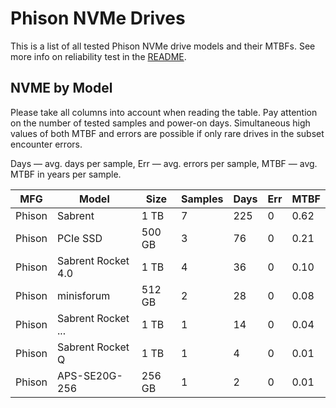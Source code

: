Phison NVMe Drives
==================

This is a list of all tested Phison NVMe drive models and their MTBFs. See more
info on reliability test in the [README](https://github.com/bsdhw/SMART).

NVME by Model
------------

Please take all columns into account when reading the table. Pay attention on the
number of tested samples and power-on days. Simultaneous high values of both MTBF
and errors are possible if only rare drives in the subset encounter errors.

Days — avg. days per sample,
Err  — avg. errors per sample,
MTBF — avg. MTBF in years per sample.

| MFG       | Model              | Size   | Samples | Days  | Err   | MTBF   |
|-----------|--------------------|--------|---------|-------|-------|--------|
| Phison    | Sabrent            | 1 TB   | 7       | 225   | 0     | 0.62   |
| Phison    | PCIe SSD           | 500 GB | 3       | 76    | 0     | 0.21   |
| Phison    | Sabrent Rocket 4.0 | 1 TB   | 4       | 36    | 0     | 0.10   |
| Phison    | minisforum         | 512 GB | 2       | 28    | 0     | 0.08   |
| Phison    | Sabrent Rocket ... | 1 TB   | 1       | 14    | 0     | 0.04   |
| Phison    | Sabrent Rocket Q   | 1 TB   | 1       | 4     | 0     | 0.01   |
| Phison    | APS-SE20G-256      | 256 GB | 1       | 2     | 0     | 0.01   |
